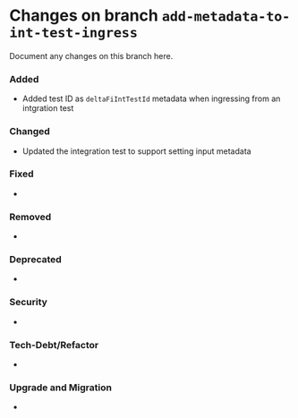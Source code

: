 # Changes on branch `add-metadata-to-int-test-ingress`
Document any changes on this branch here.
### Added
- Added test ID as `deltaFiIntTestId` metadata when ingressing from an intgration test

### Changed
- Updated the integration test to support setting input metadata

### Fixed
- 

### Removed
- 

### Deprecated
- 

### Security
- 

### Tech-Debt/Refactor
- 

### Upgrade and Migration
- 
